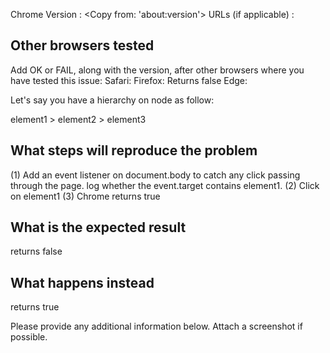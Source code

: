 Chrome Version : <Copy from: 'about:version'>
URLs (if applicable) :
## Other browsers tested

Add OK or FAIL, along with the version, after other browsers where you
have tested this issue:
Safari:
Firefox: Returns false
Edge:

Let's say you have a hierarchy on node as follow:

element1 > element2 > element3

## What steps will reproduce the problem
(1)
Add an event listener on document.body to catch any click passing through the page.
log whether the event.target contains element1.
(2)
Click on element1
(3)
Chrome returns true

## What is the expected result

returns false

## What happens instead

returns true

Please provide any additional information below. Attach a screenshot if
possible.
